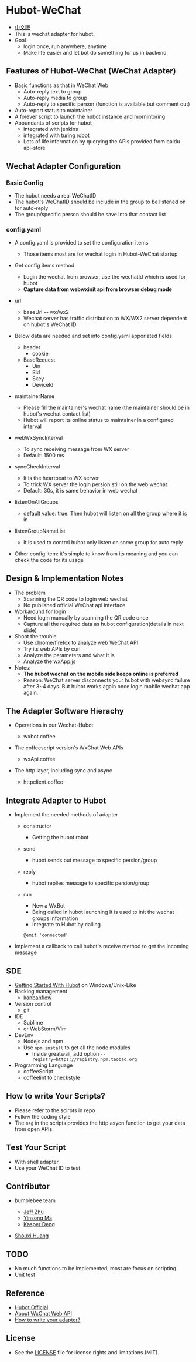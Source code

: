 # Hubot-WeChat
* [中文版](https://github.com/KasperDeng/Hubot-WeChat/blob/master/README-zh.md)
* This is wechat adapter for hubot.
* Goal
  - login once, run anywhere, anytime
  - Make life easier and let bot do something for us in backend

## Features of Hubot-WeChat (WeChat Adapter) ##
* Basic functions as that in WeChat Web
  - Auto-reply text to group
  - Auto-reply media to group
  - Auto-reply to specific person (function is available but comment out)
* Auto-report status to maintainer
* A forever script to launch the hubot instance and mornintoring
* Aboundants of scripts for hubot
  - integrated with jenkins
  - integrated with [turing robot](http://www.tuling123.com/)
  - Lots of life information by querying the APIs provided from baidu api-store

## Wechat Adapter Configuration ##

### Basic Config ###
* The hubot needs a real WeChatID
* The hubot's WeChatID should be include in the group to be listened on for auto-reply
* The group/specific person should be save into that contact list

### config.yaml ###
* A config.yaml is provided to set the configuration items 
  - Those items most are for wechat login in Hubot-WeChat startup

* Get config items method
  - Login the wechat from browser, use the wechatId which is used for hubot
  - **Capture data from webwxinit api from browser debug mode**

* url
  - baseUrl -- wx/wx2
  - Wechat server has traffic distribution to WX/WX2 server dependent on hubot's WeChat ID 

* Below data are needed and set into config.yaml apporiated fields 
  - header
    + cookie
  - BaseRequest
    + Uin
    + Sid
    + Skey
    + DeviceId

* maintainerName
  - Please fill the maintainer's wechat name (the maintainer should be in hubot's wechat contact list) 
  - Hubot will report its online status to maintainer in a configured interval

* webWxSyncInterval
  - To sync receiving message from WX server
  - Default: 1500 ms 

* syncCheckInterval
  - It is the heartbeat to WX server 
  - To trick WX server the login persion still on the web wechat
  - Default: 30s, it is same behavior in web wechat

* listenOnAllGroups
  - default value: true. Then hubot will listen on all the group where it is in

* listenGroupNameList
  - It is used to control hubot only listen on some group for auto reply 

* Other config item: it's simple to know from its meaning and you can check the code for its usage

## Design & Implementation Notes ##
* The problem
  - Scanning the QR code to login web wechat
  - No published official WeChat api interface
* Workaround for login
  - Need login manually by scanning the QR code once
  - Capture all the required data as hubot configuration(details in next slide) 
* Shoot the trouble
  - Use chrome/firefox to analyze web WeChat API
  - Try its web APIs by curl
  - Analyze the parameters and what it is
  - Analyze the wxApp.js
* Notes:
  - **The hubot wechat on the mobile side keeps online is preferred**
  - Reason: WeChat server disconnects your hubot with websync failure after 3~4 days. 
    But hubot works again once login mobile wechat app again.

## The Adapter Software Hierachy ##
* Operations in our Wechat-Hubot
  - wxbot.coffee
	
* The coffeescript version's WxChat Web APIs
  - wxApi.coffee

* The http layer, including sync and async
  - httpclient.coffee

## Integrate Adapter to Hubot ##
* Implement the needed methods of adapter
  - constructor
    + Getting the hubot robot 
  - send
    + hubot sends out message to specific persion/group
  - reply 
    + hubot replies message to specific persion/group
  - run
    + New a WxBot
    + Being called in hubot launching
      It is used to init the wechat groups information
    + Integrate to Hubot by calling

    ~~~
    @emit 'connected'
    ~~~
* Implement a callback to call hubot's receive method to get the incoming message

## SDE ##
* [Getting Started With Hubot](https://hubot.github.com/docs/) on Windows/Unix-Like
* Backlog management
  - [kanbanflow](https://kanbanflow.com/board/23ec47145de7783b8cf2e80187538b5b)
* Version control
  - git 
* IDE
  - Sublime
  - or WebStorm/Vim
* DevEnv
  - Nodejs and npm
  - Use `npm install` to get all the node modules
    + Inside greatwall, add option `--registry=https://registry.npm.taobao.org`
* Programming Language
  - coffeeScript
  - coffeelint to checkstyle 

## How to write Your Scripts? ##
* Please refer to the scirpts in repo
* Follow the coding style
* The `msg` in the scripts provides the http asycn function to get your data from open APIs

## Test Your Script ##
* With shell adapter
* Use your WeChat ID to test

## Contributor ##
* bumblebee team 
  - [Jeff Zhu](https://github.com/kfchu)
  - [Yinsong Ma](https://github.com/eyinsma)
  - [Kasper Deng](https://github.com/kasperdeng)

* [Shouxi Huang](https://github.com/hsx1612727380)

## TODO ##
* No much functions to be implemented, most are focus on scripting
* Unit test

## Reference ##
* [Hubot Official](https://hubot.github.com)
* [About WxChat Web API](https://github.com/hexcola/wxplugin/blob/master/protocal_2.md)
* [How to write your adapter?](https://hubot.github.com/docs/adapters/development/)

## License ##
* See the [LICENSE](https://github.com/KasperDeng/Hubot-WeChat/blob/master/LICENSE) file for license rights and limitations (MIT).

